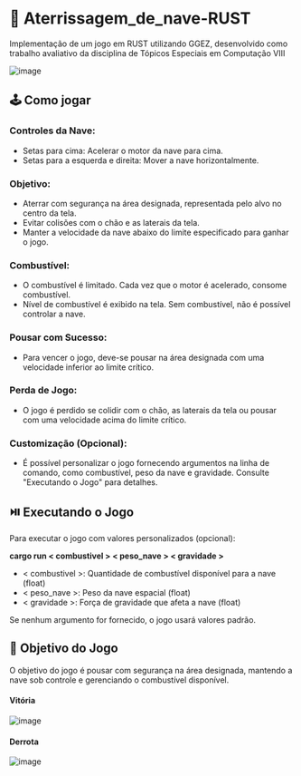 # :flight_arrival: Aterrissagem_de_nave-RUST
Implementação de um jogo em RUST utilizando GGEZ, desenvolvido como trabalho avaliativo da disciplina de Tópicos Especiais em Computação VIII 

![image](https://github.com/Yasmin-Camargo/Aterrissagem_de_nave-RUST/assets/88253809/b4b0736a-0d5a-4fea-a74b-47f5c440480d)

## :joystick: Como jogar
### Controles da Nave:
- Setas para cima: Acelerar o motor da nave para cima.
- Setas para a esquerda e direita: Mover a nave horizontalmente.

### Objetivo:
- Aterrar com segurança na área designada, representada pelo alvo no centro da tela.
- Evitar colisões com o chão e as laterais da tela.
- Manter a velocidade da nave abaixo do limite especificado para ganhar o jogo.

### Combustível:
- O combustível é limitado. Cada vez que o motor é acelerado, consome combustível.
- Nível de combustível é exibido na tela. Sem combustível, não é possível controlar a nave.

### Pousar com Sucesso:
- Para vencer o jogo, deve-se pousar na área designada com uma velocidade inferior ao limite crítico.

### Perda de Jogo:
- O jogo é perdido se colidir com o chão, as laterais da tela ou pousar com uma velocidade acima do limite crítico.

### Customização (Opcional):
- É possível personalizar o jogo fornecendo argumentos na linha de comando, como combustível, peso da nave e gravidade. Consulte "Executando o Jogo" para detalhes.

## :play_or_pause_button: Executando o Jogo
Para executar o jogo com valores personalizados (opcional):

**cargo run < combustivel > < peso_nave > < gravidade >**

- < combustivel >: Quantidade de combustível disponível para a nave (float)
- < peso_nave >: Peso da nave espacial (float)
- < gravidade >: Força de gravidade que afeta a nave (float)

Se nenhum argumento for fornecido, o jogo usará valores padrão.

## :dart: Objetivo do Jogo
O objetivo do jogo é pousar com segurança na área designada, mantendo a nave sob controle e gerenciando o combustível disponível.

#### Vitória
![image](https://github.com/Yasmin-Camargo/Aterrissagem_de_nave-RUST/assets/88253809/91e3589d-1bb3-4985-94e8-06b9ff4676cf)

#### Derrota
![image](https://github.com/Yasmin-Camargo/Aterrissagem_de_nave-RUST/assets/88253809/4fa6bec9-8836-4ff0-b1da-2d9cfb35ae1f)





